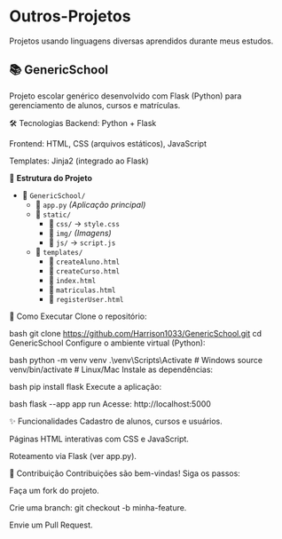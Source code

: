 # Outros-Projetos
Projetos usando linguagens diversas aprendidos durante meus estudos.

## 📚 GenericSchool
Projeto escolar genérico desenvolvido com Flask (Python) para gerenciamento de alunos, cursos e matrículas.

🛠️ Tecnologias
Backend: Python + Flask

Frontend: HTML, CSS (arquivos estáticos), JavaScript

Templates: Jinja2 (integrado ao Flask)

📂 **Estrutura do Projeto**  
- 📁 `GenericSchool/`  
  - 📄 `app.py` *(Aplicação principal)*  
  - 📁 `static/`  
    - 📁 `css/` → `style.css`  
    - 📁 `img/` *(Imagens)*  
    - 📁 `js/` → `script.js`  
  - 📁 `templates/`  
    - 📄 `createAluno.html`  
    - 📄 `createCurso.html`  
    - 📄 `index.html`  
    - 📄 `matriculas.html`  
    - 📄 `registerUser.html`

🚀 Como Executar
Clone o repositório:

bash
git clone https://github.com/Harrison1033/GenericSchool.git
cd GenericSchool
Configure o ambiente virtual (Python):

bash
python -m venv venv
.\venv\Scripts\Activate  # Windows
source venv/bin/activate # Linux/Mac
Instale as dependências:

bash
pip install flask
Execute a aplicação:

bash
flask --app app run
Acesse: http://localhost:5000

✨ Funcionalidades
Cadastro de alunos, cursos e usuários.

Páginas HTML interativas com CSS e JavaScript.

Roteamento via Flask (ver app.py).

🤝 Contribuição
Contribuições são bem-vindas! Siga os passos:

Faça um fork do projeto.

Crie uma branch: git checkout -b minha-feature.

Envie um Pull Request.
